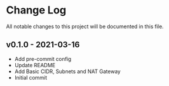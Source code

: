 # Change Log

All notable changes to this project will be documented in this file.

<a name="v0.1.0"></a>
## v0.1.0 - 2021-03-16

- Add pre-commit config
- Update README
- Add Basic CIDR, Subnets and NAT Gateway
- Initial commit
